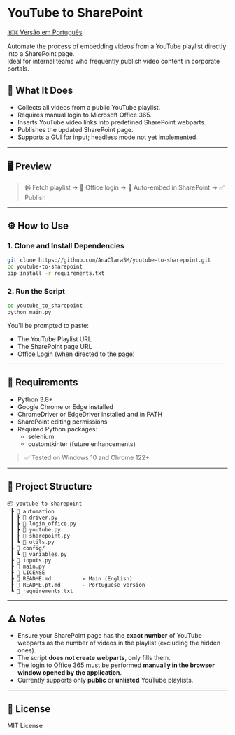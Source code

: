 # YouTube to SharePoint

[🇧🇷 Versão em Português](README.pt.md)

Automate the process of embedding videos from a YouTube playlist directly into a SharePoint page.  
Ideal for internal teams who frequently publish video content in corporate portals.

## 🎯 What It Does

- Collects all videos from a public YouTube playlist.
- Requires manual login to Microsoft Office 365.
- Inserts YouTube video links into predefined SharePoint webparts.
- Publishes the updated SharePoint page.
- Supports a GUI for input; headless mode not yet implemented.

---

## 🖥️ Preview

> 📹 Fetch playlist → 🔐 Office login → 🧩 Auto-embed in SharePoint → ✅ Publish

---

## ⚙️ How to Use

### 1. Clone and Install Dependencies

```bash
git clone https://github.com/AnaClaraSM/youtube-to-sharepoint.git
cd youtube-to-sharepoint
pip install -r requirements.txt
```

### 2. Run the Script

```bash
cd youtube_to_sharepoint
python main.py
```

You'll be prompted to paste:
- The YouTube Playlist URL
- The SharePoint page URL
- Office Login (when directed to the page)

---

## 💼 Requirements

- Python 3.8+
- Google Chrome or Edge installed
- ChromeDriver or EdgeDriver installed and in PATH
- SharePoint editing permissions
- Required Python packages:
  - selenium
  - customtkinter (future enhancements)

> ✅ Tested on Windows 10 and Chrome 122+

---

## 📂 Project Structure

```
📦 youtube-to-sharepoint
 ┣ 📁 automation
 ┃ ┣ 📄 driver.py
 ┃ ┣ 📄 login_office.py
 ┃ ┣ 📄 youtube.py
 ┃ ┣ 📄 sharepoint.py
 ┃ ┗ 📄 utils.py
 ┣ 📁 config/
 ┃ ┗ 📄 variables.py
 ┣ 📄 inputs.py
 ┣ 📄 main.py
 ┣ 📄 LICENSE
 ┣ 📄 README.md          ← Main (English)
 ┣ 📄 README.pt.md       ← Portuguese version
 ┗ 📄 requirements.txt
```

---

## ⚠️ Notes

- Ensure your SharePoint page has the **exact number** of YouTube webparts as the number of videos in the playlist (excluding the hidden ones).
- The script **does not create webparts**, only fills them.
- The login to Office 365 must be performed **manually in the browser window opened by the application**.
- Currently supports only **public** or **unlisted** YouTube playlists.

---

## 📜 License

MIT License
